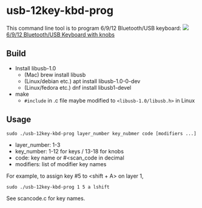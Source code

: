 # usb-12key-kbd-prog

This command line tool is to program 6/9/12 Bluetooth/USB keyboard:
<a href="https://www.amazon.co.jp/gp/product/B0B6TS4DCV?ie=UTF8&th=1&linkCode=li2&tag=neocat-22&linkId=8935c929955d3e1c599093cf99bff6f8&language=ja_JP&ref_=as_li_ss_il" target="_blank"><img border="0" src="//ws-fe.amazon-adsystem.com/widgets/q?_encoding=UTF8&ASIN=B0B6TS4DCV&Format=_SL160_&ID=AsinImage&MarketPlace=JP&ServiceVersion=20070822&WS=1&tag=neocat-22&language=ja_JP" >6/9/12 Bluetooth/USB Keyboard with knobs</a>


## Build

- Install libusb-1.0
    - (Mac) brew install libusb
    - (Linux/debian etc.) apt install libusb-1.0-0-dev
    - (Linux/fedora etc.) dnf install libusb1-devel
- make
    - `#include` in .c file maybe modified to `<libusb-1.0/libusb.h>` in Linux

## Usage
```
sudo ./usb-12key-kbd-prog layer_number key_nubmer code [modifiers ...]
```

- layer_number: 1-3
- key_number:   1-12 for keys / 13-18 for knobs
- code:         key name or #<scan_code in decimal
- modifiers:    list of modifier key names


For example, to assign key #5 to <shift + A> on layer 1,
```
sudo ./usb-12key-kbd-prog 1 5 a lshift
```

See scancode.c for key names.
